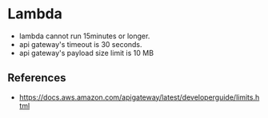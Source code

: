 # Lambda

- lambda cannot run 15minutes or longer.
- api gateway's timeout is 30 seconds.
- api gateway's payload size limit is 10 MB

## References

- https://docs.aws.amazon.com/apigateway/latest/developerguide/limits.html

